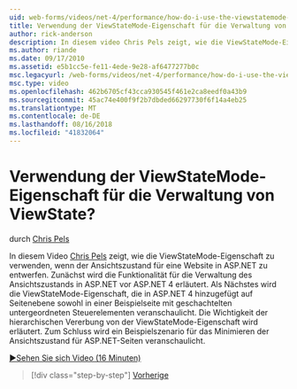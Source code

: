 ```yaml
---
uid: web-forms/videos/net-4/performance/how-do-i-use-the-viewstatemode-property-for-managing-viewstate
title: Verwendung der ViewStateMode-Eigenschaft für die Verwaltung von ViewState? | Microsoft-Dokumentation
author: rick-anderson
description: In diesem video Chris Pels zeigt, wie die ViewStateMode-Eigenschaft verwenden, beim Entwerfen von ViewState für eine Website in ASP.NET.
ms.author: riande
ms.date: 09/17/2010
ms.assetid: e5b1cc5e-fe11-4ede-9e28-af6477277b0c
msc.legacyurl: /web-forms/videos/net-4/performance/how-do-i-use-the-viewstatemode-property-for-managing-viewstate
msc.type: video
ms.openlocfilehash: 462b6705cf43cca930545f461e2ca8eedf0a43b9
ms.sourcegitcommit: 45ac74e400f9f2b7dbded66297730f6f14a4eb25
ms.translationtype: MT
ms.contentlocale: de-DE
ms.lasthandoff: 08/16/2018
ms.locfileid: "41832064"
---
```

<a name="how-do-i-use-the-viewstatemode-property-for-managing-viewstate"></a>Verwendung der ViewStateMode-Eigenschaft für die Verwaltung von ViewState?
====================
durch [Chris Pels](https://twitter.com/chrispels)

In diesem Video [Chris Pels](http://www.idevtech.com) zeigt, wie die ViewStateMode-Eigenschaft zu verwenden, wenn der Ansichtszustand für eine Website in ASP.NET zu entwerfen. Zunächst wird die Funktionalität für die Verwaltung des Ansichtszustands in ASP.NET vor ASP.NET 4 erläutert. Als Nächstes wird die ViewStateMode-Eigenschaft, die in ASP.NET 4 hinzugefügt auf Seitenebene sowohl in einer Beispielseite mit geschachtelten untergeordneten Steuerelementen veranschaulicht. Die Wichtigkeit der hierarchischen Vererbung von der ViewStateMode-Eigenschaft wird erläutert. Zum Schluss wird ein Beispielszenario für das Minimieren der Ansichtszustand für ASP.NET-Seiten veranschaulicht.

[&#9654;Sehen Sie sich Video (16 Minuten)](https://channel9.msdn.com/Blogs/ASP-NET-Site-Videos/how-do-i-use-the-viewstatemode-property-for-managing-viewstate)

> [!div class="step-by-step"]
> [Vorherige](aspnet-4-quick-hit-easy-state-compression.md)
